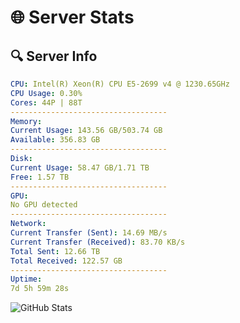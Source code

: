 # 🌐 Server Stats
## 🔍 Server Info
```yaml
CPU: Intel(R) Xeon(R) CPU E5-2699 v4 @ 1230.65GHz
CPU Usage: 0.30%
Cores: 44P | 88T
-----------------------------------
Memory:
Current Usage: 143.56 GB/503.74 GB
Available: 356.83 GB
-----------------------------------
Disk:
Current Usage: 58.47 GB/1.71 TB
Free: 1.57 TB
-----------------------------------
GPU:
No GPU detected
-----------------------------------
Network:
Current Transfer (Sent): 14.69 MB/s
Current Transfer (Received): 83.70 KB/s
Total Sent: 12.66 TB
Total Received: 122.57 GB
-----------------------------------
Uptime:
7d 5h 59m 28s
```
![GitHub Stats](https://img.shields.io/badge/Updated-2025-03-15_03:22:17-blue)